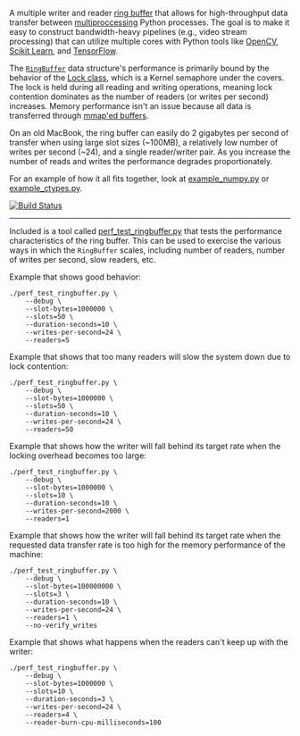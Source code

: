 A multiple writer and reader [ring buffer](https://en.wikipedia.org/wiki/Circular_buffer) that allows for high-throughput data transfer between [multiproccessing](https://docs.python.org/3/library/multiprocessing.html) Python processes. The goal is to make it easy to construct bandwidth-heavy pipelines (e.g., video stream processing) that can utilize multiple cores with Python tools like [OpenCV](http://docs.opencv.org/3.0-last-rst/doc/py_tutorials/py_video/py_table_of_contents_video/py_table_of_contents_video.html#py-table-of-content-video), [Scikit Learn](http://scikit-learn.org/stable/auto_examples/classification/plot_digits_classification.html), and [TensorFlow](https://www.tensorflow.org/versions/r0.10/tutorials/image_recognition/index.html).

The [`RingBuffer`](ringbuffer.py) data structure's performance is primarily bound by the behavior of the [Lock class](https://docs.python.org/3/library/multiprocessing.html#multiprocessing.Lock), which is a Kernel semaphore under the covers. The lock is held during all reading and writing operations, meaning lock contention dominates as the number of readers (or writes per second) increases. Memory performance isn't an issue because all data is transferred through [mmap'ed buffers](https://en.wikipedia.org/wiki/Mmap#Memory_visibility).

On an old MacBook, the ring buffer can easily do 2 gigabytes per second of transfer when using large slot sizes (~100MB), a relatively low number of writes per second (~24), and a single reader/writer pair. As you increase the number of reads and writes the performance degrades proportionately.

For an example of how it all fits together, look at [example_numpy.py](example_numpy.py) or [example_ctypes.py](example_ctypes.py).

[![Build Status](https://travis-ci.org/bslatkin/ringbuffer.svg?branch=master)](https://travis-ci.org/bslatkin/ringbuffer)

---

Included is a tool called [perf_test_ringbuffer.py](perf_test_ringbuffer) that tests the performance characteristics of the ring buffer. This can be used to exercise the various ways in which the `RingBuffer` scales, including number of readers, number of writes per second, slow readers, etc.

Example that shows good behavior:

```
./perf_test_ringbuffer.py \
    --debug \
    --slot-bytes=1000000 \
    --slots=50 \
    --duration-seconds=10 \
    --writes-per-second=24 \
    --readers=5
```

Example that shows that too many readers will slow the system down due to lock contention:

```
./perf_test_ringbuffer.py \
    --debug \
    --slot-bytes=1000000 \
    --slots=50 \
    --duration-seconds=10 \
    --writes-per-second=24 \
    --readers=50
```

Example that shows how the writer will fall behind its target rate when the locking overhead becomes too large:

```
./perf_test_ringbuffer.py \
    --debug \
    --slot-bytes=1000000 \
    --slots=10 \
    --duration-seconds=10 \
    --writes-per-second=2000 \
    --readers=1
```


Example that shows how the writer will fall behind its target rate when the requested data transfer rate is too high for the memory performance of the machine:

```
./perf_test_ringbuffer.py \
    --debug \
    --slot-bytes=100000000 \
    --slots=3 \
    --duration-seconds=10 \
    --writes-per-second=24 \
    --readers=1 \
    --no-verify_writes
```

Example that shows what happens when the readers can't keep up with the writer:

```
./perf_test_ringbuffer.py \
    --debug \
    --slot-bytes=1000000 \
    --slots=10 \
    --duration-seconds=3 \
    --writes-per-second=24 \
    --readers=4 \
    --reader-burn-cpu-milliseconds=100
```
